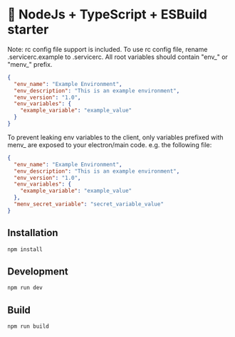 # 🚀 NodeJs + TypeScript + ESBuild starter

Note: rc config file support is included.
To use rc config file, rename .servicerc.example to .servicerc. All root variables
should contain "env_" or "menv_" prefix.

```JSON
{
  "env_name": "Example Environment",
  "env_description": "This is an example environment",
  "env_version": "1.0",
  "env_variables": {
    "example_variable": "example_value"
  }
}
```
To prevent leaking env variables to the client, only variables prefixed with menv_ are exposed to your electron/main code. e.g. the following file:
```JSON
{
  "env_name": "Example Environment",
  "env_description": "This is an example environment",
  "env_version": "1.0",
  "env_variables": {
    "example_variable": "example_value"
  },
  "menv_secret_variable": "secret_variable_value"
}
```

## Installation

```sh
npm install
```

## Development

```sh
npm run dev
```

## Build

```sh
npm run build
```
